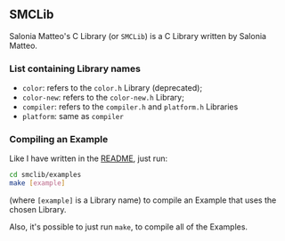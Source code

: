 ## SMCLib

Salonia Matteo's C Library (or `SMCLib`) is a C Library written by Salonia Matteo.

### List containing Library names
+ `color`: refers to the `color.h` Library (deprecated);
+ `color-new`: refers to the `color-new.h` Library;
+ `compiler`: refers to the `compiler.h` and `platform.h` Libraries
+ `platform`: same as `compiler`

### Compiling an Example
Like I have written in the [README](https://github.com/saloniamatteo/smclib), just run:

```bash
cd smclib/examples
make [example]
```

(where `[example]` is a Library name) to compile an Example that uses the chosen Library.

Also, it's possible to just run `make`, to compile all of the Examples.
